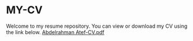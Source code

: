 # MY-CV
Welcome to my resume repository. You can view or download my CV using the link below.
[Abdelrahman Atef-CV.pdf](https://github.com/abdoatef223/CV/blob/30bc6793e9b65f9381bac498f6aadd875749aae9/Abdelrahman%20Atef-CV.pdf)
